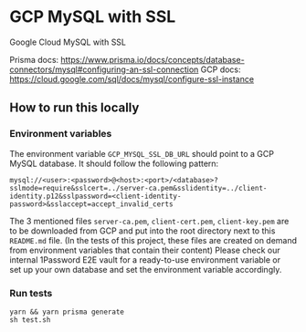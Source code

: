 # GCP MySQL with SSL

Google Cloud MySQL with SSL

Prisma docs: https://www.prisma.io/docs/concepts/database-connectors/mysql#configuring-an-ssl-connection
GCP docs: https://cloud.google.com/sql/docs/mysql/configure-ssl-instance

## How to run this locally

### Environment variables

The environment variable `GCP_MYSQL_SSL_DB_URL` should point to a GCP MySQL database. It should follow the following pattern:

`mysql://<user>:<password>@<host>:<port>/<database>?sslmode=require&sslcert=../server-ca.pem&sslidentity=../client-identity.p12&sslpassword=<client-identity-password>&sslaccept=accept_invalid_certs`

The 3 mentioned files `server-ca.pem`, `client-cert.pem`, `client-key.pem` are to be downloaded from GCP and put into the root directory next to this `README.md` file. (In the tests of this project, these files are created on demand from environment variables that contain their content)
Please check our internal 1Password E2E vault for a ready-to-use environment variable or  
set up your own database and set the environment variable accordingly.

### Run tests

```shell script
yarn && yarn prisma generate
sh test.sh
```
